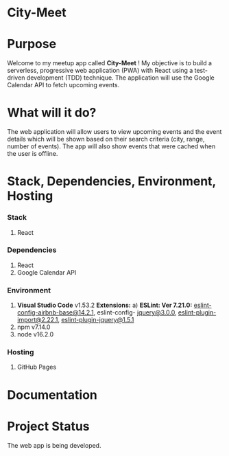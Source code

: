 # City-Meet


# Purpose

Welcome to my meetup app called **City-Meet** ! My objective is to build a serverless, progressive web application (PWA) with React using a test-driven development (TDD) technique. The application will use the Google Calendar API to fetch upcoming events.

# What will it do?
The web application will allow users to view upcoming events and the event details which will be shown based on their search criteria (city, range, number of events). The app will also show events that were cached when the user is offline.


# Stack, Dependencies, Environment, Hosting

### Stack
1. React


### Dependencies
1. React
2. Google Calendar API 

### Environment
 1. **Visual Studio Code**  v1.53.2
    **Extensions:** 
    a) **ESLint: Ver 7.21.0:** eslint-config-airbnb-base@14.2.1, eslint-config-     jquery@3.0.0, eslint-plugin-import@2.22.1, eslint-plugin-jquery@1.5.1
2. npm v7.14.0
3. node v16.2.0

### Hosting
1. GitHub Pages

# Documentation


# Project Status
The web app is being developed.

